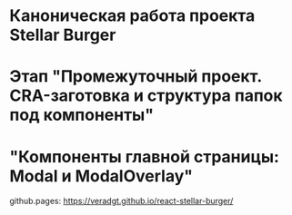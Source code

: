 # Каноническая работа проекта Stellar Burger

# Этап "Промежуточный проект. CRA-заготовка и структура папок под компоненты"

# "Компоненты главной страницы: Modal и ModalOverlay"

github.pages: https://veradgt.github.io/react-stellar-burger/
